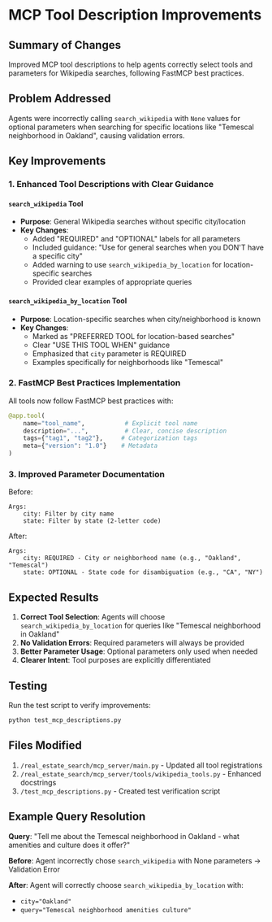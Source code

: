 # MCP Tool Description Improvements

## Summary of Changes

Improved MCP tool descriptions to help agents correctly select tools and parameters for Wikipedia searches, following FastMCP best practices.

## Problem Addressed

Agents were incorrectly calling `search_wikipedia` with `None` values for optional parameters when searching for specific locations like "Temescal neighborhood in Oakland", causing validation errors.

## Key Improvements

### 1. Enhanced Tool Descriptions with Clear Guidance

#### `search_wikipedia` Tool
- **Purpose**: General Wikipedia searches without specific city/location
- **Key Changes**:
  - Added "REQUIRED" and "OPTIONAL" labels for all parameters
  - Included guidance: "Use for general searches when you DON'T have a specific city"
  - Added warning to use `search_wikipedia_by_location` for location-specific searches
  - Provided clear examples of appropriate queries

#### `search_wikipedia_by_location` Tool  
- **Purpose**: Location-specific searches when city/neighborhood is known
- **Key Changes**:
  - Marked as "PREFERRED TOOL for location-based searches"
  - Clear "USE THIS TOOL WHEN" guidance
  - Emphasized that `city` parameter is REQUIRED
  - Examples specifically for neighborhoods like "Temescal"

### 2. FastMCP Best Practices Implementation

All tools now follow FastMCP best practices with:

```python
@app.tool(
    name="tool_name",           # Explicit tool name
    description="...",          # Clear, concise description
    tags={"tag1", "tag2"},     # Categorization tags
    meta={"version": "1.0"}    # Metadata
)
```

### 3. Improved Parameter Documentation

Before:
```
Args:
    city: Filter by city name
    state: Filter by state (2-letter code)
```

After:
```
Args:
    city: REQUIRED - City or neighborhood name (e.g., "Oakland", "Temescal")
    state: OPTIONAL - State code for disambiguation (e.g., "CA", "NY")
```

## Expected Results

1. **Correct Tool Selection**: Agents will choose `search_wikipedia_by_location` for queries like "Temescal neighborhood in Oakland"
2. **No Validation Errors**: Required parameters will always be provided
3. **Better Parameter Usage**: Optional parameters only used when needed
4. **Clearer Intent**: Tool purposes are explicitly differentiated

## Testing

Run the test script to verify improvements:
```bash
python test_mcp_descriptions.py
```

## Files Modified

1. `/real_estate_search/mcp_server/main.py` - Updated all tool registrations
2. `/real_estate_search/mcp_server/tools/wikipedia_tools.py` - Enhanced docstrings
3. `/test_mcp_descriptions.py` - Created test verification script

## Example Query Resolution

**Query**: "Tell me about the Temescal neighborhood in Oakland - what amenities and culture does it offer?"

**Before**: Agent incorrectly chose `search_wikipedia` with None parameters → Validation Error

**After**: Agent will correctly choose `search_wikipedia_by_location` with:
- `city="Oakland"` 
- `query="Temescal neighborhood amenities culture"`